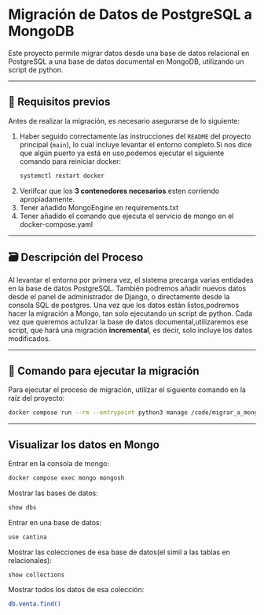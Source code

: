# Migración de Datos de PostgreSQL a MongoDB

Este proyecto permite migrar datos desde una base de datos relacional en PostgreSQL a una base de datos documental en MongoDB, utilizando un script de python.

---

## 🔧 Requisitos previos

Antes de realizar la migración, es necesario asegurarse de lo siguiente:

1. Haber seguido correctamente las instrucciones del `README` del proyecto principal (`main`), lo cual incluye levantar el entorno completo.Si nos dice que algún puerto ya está en uso,podemos ejecutar el siguiente comando para reiniciar docker:
   ```bash
   systemctl restart docker
   ```
2. Veriifcar que los **3 contenedores necesarios** esten corriendo apropiadamente.
3. Tener añadido MongoEngine en requirements.txt
4. Tener añadido el comando que ejecuta el servicio de mongo en el docker-compose.yaml
   
---

## 🗃️ Descripción del Proceso

Al levantar el entorno por primera vez, el sistema precarga varias entidades en la base de datos PostgreSQL. También podremos añadir nuevos datos desde el panel de administrador de Django, o directamente desde la consola SQL de postgres.
Una vez que los datos están listos,podremos hacer la migración a Mongo, tan solo ejecutando un script de python. Cada vez que queremos actulizar la base de datos documental,utilizaremos ese script, que hará una migración **incremental**, es decir, solo incluye los datos modificados.

---

## 🚀 Comando para ejecutar la migración

Para ejecutar el proceso de migración, utilizar el siguiente comando en la raíz del proyecto:
```bash
docker compose run --rm --entrypoint python3 manage /code/migrar_a_mongo/migrar_a_mongo.py
```

---

## **Visualizar los datos en Mongo**

Entrar en la consola de mongo:
```bash
docker compose exec mongo mongosh
```
Mostrar las bases de datos:
```bash
show dbs
```
Entrar en una base de datos:
```bash
use cantina
```
Mostrar las colecciones de esa base de datos(el símil a las tablas en relacionales):
```bash
show collections
```
Mostrar todos los datos de esa colección:
```bash
db.venta.find()
```
